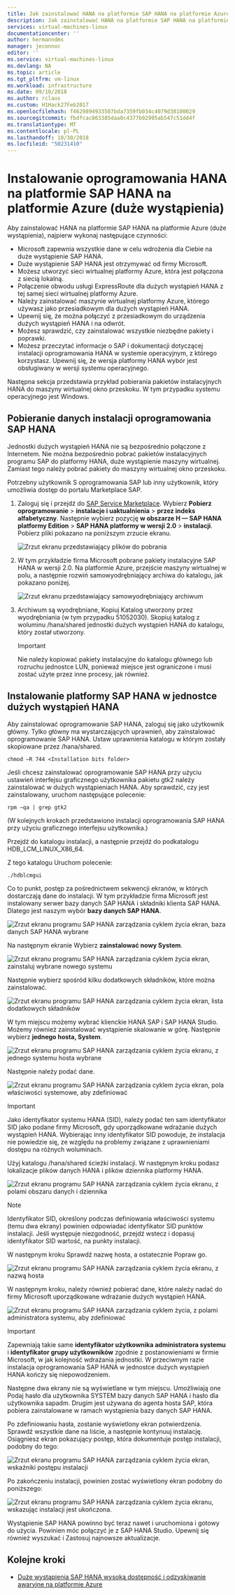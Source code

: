 ```yaml
---
title: Jak zainstalować HANA na platformie SAP HANA na platformie Azure (duże wystąpienia) | Dokumentacja firmy Microsoft
description: Jak zainstalować HANA na platformie SAP HANA na platformie Azure (duże wystąpienia).
services: virtual-machines-linux
documentationcenter: ''
author: hermanndms
manager: jeconnoc
editor: ''
ms.service: virtual-machines-linux
ms.devlang: NA
ms.topic: article
ms.tgt_pltfrm: vm-linux
ms.workload: infrastructure
ms.date: 09/10/2018
ms.author: rclaus
ms.custom: H1Hack27Feb2017
ms.openlocfilehash: f4629894933507bda7359fb034c4079d38100029
ms.sourcegitcommit: fbdfcac863385daa0c4377b92995ab547c51dd4f
ms.translationtype: MT
ms.contentlocale: pl-PL
ms.lasthandoff: 10/30/2018
ms.locfileid: "50231410"
---
```

# <a name="install-hana-on-sap-hana-on-azure-large-instances"></a>Instalowanie oprogramowania HANA na platformie SAP HANA na platformie Azure (duże wystąpienia)

Aby zainstalować HANA na platformie SAP HANA na platformie Azure (duże wystąpienia), najpierw wykonaj następujące czynności:
- Microsoft zapewnia wszystkie dane w celu wdrożenia dla Ciebie na duże wystąpienie SAP HANA.
- Duże wystąpienie SAP HANA jest otrzymywać od firmy Microsoft.
- Możesz utworzyć sieci wirtualnej platformy Azure, która jest połączona z siecią lokalną.
- Połączenie obwodu usługi ExpressRoute dla dużych wystąpień HANA z tej samej sieci wirtualnej platformy Azure.
- Należy zainstalować maszynie wirtualnej platformy Azure, którego używasz jako przesiadkowym dla dużych wystąpień HANA.
- Upewnij się, że można połączyć z przesiadkowym do urządzenia dużych wystąpień HANA i na odwrót.
- Możesz sprawdzić, czy zainstalować wszystkie niezbędne pakiety i poprawki.
- Możesz przeczytać informacje o SAP i dokumentacji dotyczącej instalacji oprogramowania HANA w systemie operacyjnym, z którego korzystasz. Upewnij się, że wersja platformy HANA wybór jest obsługiwany w wersji systemu operacyjnego.

Następna sekcja przedstawia przykład pobierania pakietów instalacyjnych HANA do maszyny wirtualnej okno przeskoku. W tym przypadku systemu operacyjnego jest Windows.

## <a name="download-the-sap-hana-installation-bits"></a>Pobieranie danych instalacji oprogramowania SAP HANA
Jednostki dużych wystąpień HANA nie są bezpośrednio połączone z Internetem. Nie można bezpośrednio pobrać pakietów instalacyjnych programu SAP do platformy HANA, duże wystąpienie maszyny wirtualnej. Zamiast tego należy pobrać pakiety do maszyny wirtualnej okno przeskoku.

Potrzebny użytkownik S oprogramowania SAP lub inny użytkownik, który umożliwia dostęp do portalu Marketplace SAP.

1. Zaloguj się i przejdź do [SAP Service Marketplace](https://support.sap.com/en/index.html). Wybierz **Pobierz oprogramowanie** > **instalacje i uaktualnienia** > **przez indeks alfabetyczny**. Następnie wybierz pozycję **w obszarze H — SAP HANA platformy Edition** > **SAP HANA platformy w wersji 2.0** > **instalacji**. Pobierz pliki pokazano na poniższym zrzucie ekranu.

   ![Zrzut ekranu przedstawiający plików do pobrania](./media/hana-installation/image16_download_hana.PNG)

2. W tym przykładzie firma Microsoft pobrane pakiety instalacyjne SAP HANA w wersji 2.0. Na platformie Azure, przejście maszyny wirtualnej w polu, a następnie rozwiń samowyodrębniający archiwa do katalogu, jak pokazano poniżej.

   ![Zrzut ekranu przedstawiający samowyodrębniający archiwum](./media/hana-installation/image17_extract_hana.PNG)

3. Archiwum są wyodrębniane, Kopiuj Katalog utworzony przez wyodrębniania (w tym przypadku 51052030). Skopiuj katalog z woluminu /hana/shared jednostki dużych wystąpień HANA do katalogu, który został utworzony.

   > [!Important]
   > Nie należy kopiować pakiety instalacyjne do katalogu głównego lub rozruchu jednostce LUN, ponieważ miejsce jest ograniczone i musi zostać użyte przez inne procesy, jak również.


## <a name="install-sap-hana-on-the-hana-large-instance-unit"></a>Instalowanie platformy SAP HANA w jednostce dużych wystąpień HANA
Aby zainstalować oprogramowanie SAP HANA, zaloguj się jako użytkownik główny. Tylko główny ma wystarczających uprawnień, aby zainstalować oprogramowanie SAP HANA. Ustaw uprawnienia katalogu w którym zostały skopiowane przez /hana/shared.

```
chmod –R 744 <Installation bits folder>
```

Jeśli chcesz zainstalować oprogramowanie SAP HANA przy użyciu ustawień interfejsu graficznego użytkownika pakietu gtk2 należy zainstalować w dużych wystąpieniach HANA. Aby sprawdzić, czy jest zainstalowany, uruchom następujące polecenie:

```
rpm –qa | grep gtk2
```

(W kolejnych krokach przedstawiono instalacji oprogramowania SAP HANA przy użyciu graficznego interfejsu użytkownika.)

Przejdź do katalogu instalacji, a następnie przejdź do podkatalogu HDB_LCM_LINUX_X86_64. 

Z tego katalogu Uruchom polecenie:

```
./hdblcmgui 
```
Co to punkt, postęp za pośrednictwem sekwencji ekranów, w których dostarczają dane do instalacji. W tym przykładzie firma Microsoft jest instalowany serwer bazy danych SAP HANA i składniki klienta SAP HANA. Dlatego jest naszym wybór **bazy danych SAP HANA**.

![Zrzut ekranu programu SAP HANA zarządzania cyklem życia ekran, baza danych SAP HANA wybrane](./media/hana-installation/image18_hana_selection.PNG)

Na następnym ekranie Wybierz **zainstalować nowy System**.

![Zrzut ekranu programu SAP HANA zarządzania cyklem życia ekran, zainstaluj wybrane nowego systemu](./media/hana-installation/image19_select_new.PNG)

Następnie wybierz spośród kilku dodatkowych składników, które można zainstalować.

![Zrzut ekranu programu SAP HANA zarządzania cyklem życia ekran, lista dodatkowych składników](./media/hana-installation/image20_select_components.PNG)

W tym miejscu możemy wybrać klienckie HANA SAP i SAP HANA Studio. Możemy również zainstalować wystąpienie skalowanie w górę. Następnie wybierz **jednego hosta, System**. 

![Zrzut ekranu programu SAP HANA zarządzania cyklem życia ekranu, z jednego systemu hosta wybrane](./media/hana-installation/image21_single_host.PNG)

Następnie należy podać dane.

![Zrzut ekranu programu SAP HANA zarządzania cyklem życia ekran, pola właściwości systemowe, aby zdefiniować](./media/hana-installation/image22_provide_sid.PNG)

> [!Important]
> Jako identyfikator systemu HANA (SID), należy podać ten sam identyfikator SID jako podane firmy Microsoft, gdy uporządkowane wdrażanie dużych wystąpień HANA. Wybierając inny identyfikator SID powoduje, że instalacja nie powiedzie się, ze względu na problemy związane z uprawnieniami dostępu na różnych woluminach.

Użyj katalogu /hana/shared ścieżki instalacji. W następnym kroku podasz lokalizacje plików danych HANA i plików dziennika platformy HANA.


![Zrzut ekranu programu SAP HANA zarządzania cyklem życia ekranu, z polami obszaru danych i dziennika](./media/hana-installation/image23_provide_log.PNG)

> [!Note]
> Identyfikator SID, określony podczas definiowania właściwości systemu (temu dwa ekrany) powinien odpowiadać identyfikator SID punktów instalacji. Jeśli występuje niezgodność, przejdź wstecz i dopasuj identyfikator SID wartość, na punkty instalacji.

W następnym kroku Sprawdź nazwę hosta, a ostatecznie Popraw go. 

![Zrzut ekranu programu SAP HANA zarządzania cyklem życia ekranu, z nazwą hosta](./media/hana-installation/image24_review_host_name.PNG)

W następnym kroku, należy również pobierać dane, które należy nadać do firmy Microsoft uporządkowane wdrażanie dużych wystąpień HANA. 

![Zrzut ekranu programu SAP HANA zarządzania cyklem życia, z polami administratora systemu, aby zdefiniować](./media/hana-installation/image25_provide_guid.PNG)

> [!Important]
> Zapewniają takie same **identyfikator użytkownika administratora systemu** i **identyfikator grupy użytkowników** zgodnie z postanowieniami w firmie Microsoft, w jak kolejność wdrażania jednostki. W przeciwnym razie instalacja oprogramowania SAP HANA w jednostce dużych wystąpień HANA kończy się niepowodzeniem.

Następne dwa ekrany nie są wyświetlane w tym miejscu. Umożliwiają one Podaj hasło dla użytkownika SYSTEM bazy danych SAP HANA i hasło dla użytkownika sapadm. Drugim jest używana do agenta hosta SAP, która pobiera zainstalowane w ramach wystąpienia bazy danych SAP HANA.

Po zdefiniowaniu hasła, zostanie wyświetlony ekran potwierdzenia. Sprawdź wszystkie dane na liście, a następnie kontynuuj instalację. Osiągniesz ekran pokazujący postęp, która dokumentuje postęp instalacji, podobny do tego:

![Zrzut ekranu programu SAP HANA zarządzania cyklem życia ekran, wskaźniki postępu instalacji](./media/hana-installation/image27_show_progress.PNG)

Po zakończeniu instalacji, powinien zostać wyświetlony ekran podobny do poniższego:

![Zrzut ekranu programu SAP HANA zarządzania cyklem życia ekranu, wskazując instalacji jest ukończona.](./media/hana-installation/image28_install_finished.PNG)

Wystąpienie SAP HANA powinno być teraz nawet i uruchomiona i gotowy do użycia. Powinien móc połączyć je z SAP HANA Studio. Upewnij się również wyszukać i Zastosuj najnowsze aktualizacje.


## <a name="next-steps"></a>Kolejne kroki

- [Duże wystąpienia SAP HANA wysoką dostępność i odzyskiwanie awaryjne na platformie Azure](hana-overview-high-availability-disaster-recovery.md)

